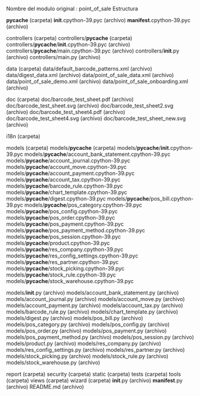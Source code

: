 Nombre del modulo original : point_of_sale
Estructura

__pycache__ (carpeta)
  __init__.cpython-39.pyc (archivo)
  __manifest__.cpython-39.pyc (archivo)
  
controllers (carpeta)
  controllers/__pycache__ (carpeta)
    controllers/__pycache__/__init__.cpython-39.pyc (archivo)
    controllers/__pycache__/main.cpython-39.pyc (archivo)
  controllers/__init__.py (archivo)
  controllers/main.py (archivo)
  
data (carpeta)
  data/default_barcode_patterns.xml (archivo)
  data/digest_data.xml (archivo)
  data/point_of_sale_data.xml (archivo)
  data/point_of_sale_demo.xml (archivo)
  data/point_of_sale_onboarding.xml (archivo)

doc (carpeta)
  doc/barcode_test_sheet.pdf (archivo)
  doc/barcode_test_sheet.svg (archivo)
  doc/barcode_test_sheet2.svg (archivo)
  doc/barcode_test_sheet4.pdf (archivo)
  doc/barcode_test_sheet4.svg (archivo)
  doc/barcode_test_sheet_new.svg (archivo)
 
i18n (carpeta) 

models (carpeta)
  models/__pycache__ (carpeta)
    models/__pycache__/__init__.cpython-39.pyc
    models/__pycache__/account_bank_statement.cpython-39.pyc
    models/__pycache__/account_journal.cpython-39.pyc
    models/__pycache__/account_move.cpython-39.pyc
    models/__pycache__/account_payment.cpython-39.pyc
    models/__pycache__/account_tax.cpython-39.pyc
    models/__pycache__/barcode_rule.cpython-39.pyc
    models/__pycache__/chart_template.cpython-39.pyc
    models/__pycache__/digest.cpython-39.pyc
    models/__pycache__/pos_bill.cpython-39.pyc
    models/__pycache__/pos_category.cpython-39.pyc
    models/__pycache__/pos_config.cpython-39.pyc
    models/__pycache__/pos_order.cpython-39.pyc
    models/__pycache__/pos_payment.cpython-39.pyc
    models/__pycache__/pos_payment_method.cpython-39.pyc
    models/__pycache__/pos_session.cpython-39.pyc
    models/__pycache__/product.cpython-39.pyc
    models/__pycache__/res_company.cpython-39.pyc
    models/__pycache__/res_config_settings.cpython-39.pyc
    models/__pycache__/res_partner.cpython-39.pyc
    models/__pycache__/stock_picking.cpython-39.pyc
    models/__pycache__/stock_rule.cpython-39.pyc
    models/__pycache__/stock_warehouse.cpython-39.pyc
    
  models/__init__.py (archivo)
  models/account_bank_statement.py (archivo)
  models/account_journal.py (archivo)
  models/account_move.py (archivo)
  models/account_payment.py (archivo)
  models/account_tax.py (archivo)
  models/barcode_rule.py (archivo)
  models/chart_template.py (archivo)
  models/digest.py (archivo)
  models/pos_bill.py (archivo)
  models/pos_category.py (archivo)
  models/pos_config.py (archivo)
  models/pos_order.py (archivo)
  models/pos_payment.py (archivo)
  models/pos_payment_method.py (archivo)
  models/pos_session.py (archivo)
  models/product.py (archivo)
  models/res_company.py (archivo)
  models/res_config_settings.py (archivo)
  models/res_partner.py (archivo)
  models/stock_picking.py (archivo)
  models/stock_rule.py (archivo)
  models/stock_warehouse.py (archivo)


report (carpeta)
security (carpeta)
static (carpeta)
tests (carpeta)
tools (carpeta)
views (carpeta)
wizard (carpeta)
__init__.py (archivo)
__manifest__.py (archivo)
README.md (archivo)
